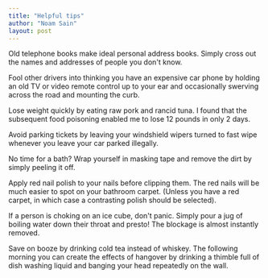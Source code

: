 ```yaml
---
title: "Helpful tips"
author: "Noam Sain"
layout: post
---
```


Old telephone books make ideal personal address books. Simply cross out the names and addresses of people you don't know.

Fool other drivers into thinking you have an expensive car phone by holding an old TV or video remote control up to your ear and occasionally swerving across the road and mounting the curb.

Lose weight quickly by eating raw pork and rancid tuna. I found that the subsequent food poisoning enabled me to lose 12 pounds in only 2 days.

Avoid parking tickets by leaving your windshield wipers turned to fast wipe whenever you leave your car parked illegally.

No time for a bath? Wrap yourself in masking tape and remove the dirt by simply peeling it off.

Apply red nail polish to your nails before clipping them. The red nails will be much easier to spot on your bathroom carpet. (Unless you have a red carpet, in which case a contrasting polish should be selected).

If a person is choking on an ice cube, don't panic. Simply pour a jug of boiling water down their throat and presto! The blockage is almost instantly removed.

Save on booze by drinking cold tea instead of whiskey. The following morning you can create the effects of hangover by drinking a thimble full of dish washing liquid and banging your head repeatedly on the wall.
